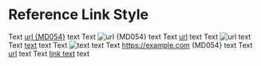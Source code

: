 # Reference Link Style

Text [url {MD054}](https://example.com) text
Text ![url {MD054}](https://example.com) text
Text [url] text
Text ![url] text
Text [text][url] text
Text ![text][url] text
Text <https://example.com> {MD054} text
Text [url][] text
Text [link text][url] text

[url]: https://example.com

<!-- markdownlint-configure-file {
  "MD054": {
    "style": "reference_only"
  }
} -->
